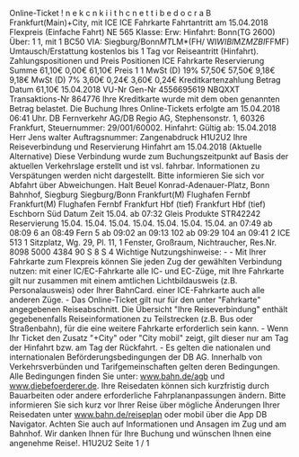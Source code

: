 Online-Ticket ! n e k c n k i i t h c n e t t i b e d o c r a B Frankfurt(Main)+City, mit ICE ICE Fahrkarte Fahrtantritt am 15.04.2018 Flexpreis (Einfache Fahrt) NE 565 Klasse: Erw: Hinfahrt: Bonn(TG 2600) Über: 1 1, mit 1 BC50 VIA: Siegburg/Bonn*MT*LM*(FH/ WI*WIBI*MZ*MZBI*FFMF) Umtausch/Erstattung kostenlos bis 1 Tag vor Reiseantritt (Hinfahrt). Zahlungspositionen und Preis Positionen ICE Fahrkarte Reservierung Summe 61,10€ 0,00€ 61,10€ Preis 1 1 MwSt (D) 19% 57,50€ 57,50€ 9,18€ 9,18€ MwSt (D) 7% 3,60€ 0,24€ 3,60€ 0,24€ Kreditkartenzahlung Betrag Datum 61,10€ 15.04.2018 VU-Nr Gen-Nr 4556695619 NBQXXT Transaktions-Nr 864776 Ihre Kreditkarte wurde mit dem oben genannten Betrag belastet. Die Buchung Ihres Online-Tickets erfolgte am 15.04.2018 06:41 Uhr. DB Fernverkehr AG/DB Regio AG, Stephensonstr. 1, 60326 Frankfurt, Steuernummer: 29/001/60002. Hinfahrt: Gültig ab: 15.04.2018 Herr Jens walter Auftragsnummer: Zangenabdruck H1U2U2 Ihre Reiseverbindung und Reservierung Hinfahrt am 15.04.2018 (Aktuelle Alternative) Diese Verbindung wurde zum Buchungszeitpunkt auf Basis der aktuellen Verkehrslage erstellt und ist vsl. fahrbar. Informationen zu Verspätungen werden nicht dargestellt. Bitte informieren Sie sich vor Abfahrt über Abweichungen. Halt Beuel Konrad-Adenauer-Platz, Bonn Bahnhof, Siegburg Siegburg/Bonn Frankfurt(M) Flughafen Fernbf Frankfurt(M) Flughafen Fernbf Frankfurt Hbf (tief) Frankfurt Hbf (tief) Eschborn Süd Datum Zeit 15.04. ab 07:32 Gleis Produkte STR42242 Reservierung 15.04. 15.04. 15.04. 15.04. 15.04. 15.04. 15.04. an 07:49 ab 08:09 6 an 08:49 Fern 5 ab 09:02 an 09:13 102 ab 09:29 104 an 09:41 2 ICE 513 1 Sitzplatz, Wg. 29, Pl. 11, 1 Fenster, Großraum, Nichtraucher, Res.Nr. 8098 5000 4384 90 S 8 S 4 Wichtige Nutzungshinweise: - - Mit Ihrer Fahrkarte zum Flexpreis können Sie jeden Zug der gewählten Verbindung nutzen: mit einer IC/EC-Fahrkarte alle IC- und EC-Züge, mit Ihre Fahrkarte gilt nur zusammen mit einem amtlichen Lichtbildausweis (z.B. Personalausweis) oder Ihrer BahnCard. einer ICE-Fahrkarte auch alle anderen Züge. - Das Online-Ticket gilt nur für den unter "Fahrkarte" angegebenen Reiseabschnitt. Die Übersicht "Ihre Reiseverbindung" enthält gegebenenfalls Reiseinformationen zu Teilstrecken (z.B. Bus oder Straßenbahn), für die eine weitere Fahrkarte erforderlich sein kann. - Wenn Ihr Ticket den Zusatz "+City" oder "City mobil" zeigt, gilt dieser nur am Tag der Hinfahrt bzw. am Tag der Rückfahrt. - Es gelten die nationalen und internationalen Beförderungsbedingungen der DB AG. Innerhalb von Verkehrsverbünden und Tarifgemeinschaften gelten deren Bedingungen. Alle Bedingungen finden Sie unter: www.bahn.de/agb und www.diebefoerderer.de. Ihre Reisedaten können sich kurzfristig durch Bauarbeiten oder andere erforderliche Fahrplananpassungen ändern. Bitte informieren Sie sich kurz vor Ihrer Reise über mögliche Änderungen Ihrer Reisedaten unter www.bahn.de/reiseplan oder mobil über die App DB Navigator. Achten Sie auch auf Informationen und Ansagen im Zug und am Bahnhof. Wir danken Ihnen für Ihre Buchung und wünschen Ihnen eine angenehme Reise!. H1U2U2 Seite 1 / 1